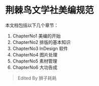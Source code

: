 # 荆棘鸟文学社美编规范

本文档包括以下几个章节：
1. ChapterNo1 美编的开始
2. ChapterNo2 排版的基本知识
3. ChapterNo3 InDesign 软件
4. ChapterNo4 图片处理
5. ChapterNo5 素材管理
6. ChapterNo6 大功告成

> Edited By 狮子耗耗